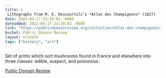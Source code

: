 ```yaml
---
title: > 
 Lithographs from M. E. Descourtilz’s *Atlas des Champignons* (1827)
date: 2022-04-17 23:10:02 -0400
dateadded: 2022-04-17 23:10:02 -0400
link: "https://publicdomainreview.org/collection/atlas-des-champignons"
bucket: Public Domain Review
layout: urlnote
tags: ["history", "art"]
--- 
```

Set of prints which sort mushrooms found in France and elsewhere into three classes: edible, suspect, and poisonous.
 <!-- end excerpt --> 
<div class='bucket'><a class='internal-link' href='/buckets/public-domain-review'>Public Domain Review</a></div> 
